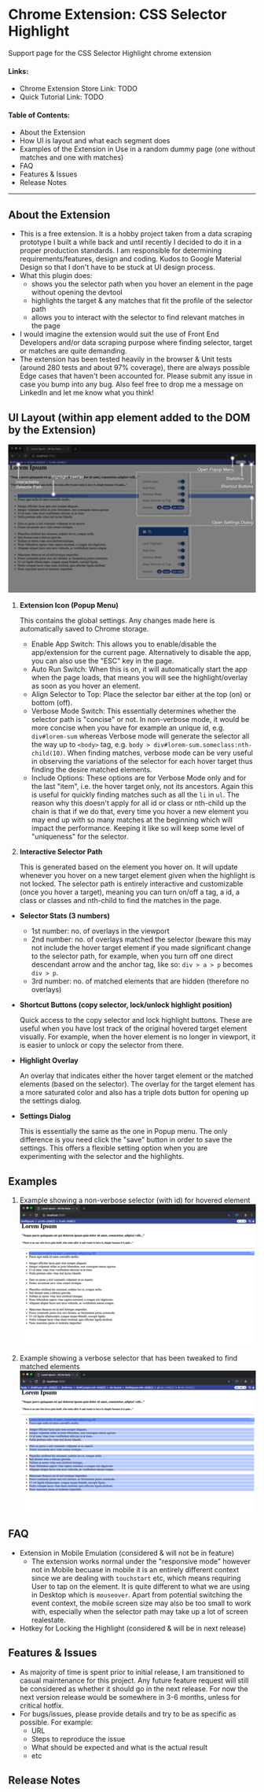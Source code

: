 # Chrome Extension: CSS Selector Highlight
Support page for the CSS Selector Highlight chrome extension

#### Links:
* Chrome Extension Store Link: TODO
* Quick Tutorial Link: TODO

#### Table of Contents:
* About the Extension
* How UI is layout and what each segment does
* Examples of the Extension in Use in a random dummy page (one without matches and one with matches)
* FAQ 
* Features & Issues
* Release Notes

----------------

## About the Extension
* This is a free extension. It is a hobby project taken from a data scraping prototype I built a while back and until recently I decided to do it in a proper production standards. I am responsible for determining requirements/features, design and coding. Kudos to Google Material Design so that I don't have to be stuck at UI design process.
* What this plugin does:
    * shows you the selector path when you hover an element in the page without opening the devtool 
    * highlights the target & any matches that fit the profile of the selector path
    * allows you to interact with the selector to find relevant matches in the page
* I would imagine the extension would suit the use of Front End Developers and/or data scraping purpose where finding selector, target or matches are quite demanding. 
* The extension has been tested heavily in the browser & Unit tests (around 280 tests and about 97% coverage), there are always possible Edge cases that haven't been accounted for. Please submit any issue in case you bump into any bug. Also feel free to drop me a message on LinkedIn and let me know what you think!


## UI Layout (within app element added to the DOM by the Extension)
![ui-layout.png](./img/ui-layout.png)

1. **Extension Icon (Popup Menu)**

    This contains the global settings. Any changes made here is automatically saved to Chrome storage. 
    - Enable App Switch: This allows you to enable/disable the app/extension for the current page. Alternatively to disable the app, you can also use the "ESC" key in the page.
    - Auto Run Switch: When this is on, it will automatically start the app when the page loads, that means you will see the highlight/overlay as soon as you hover an element.
    - Align Selector to Top: Place the selector bar either at the top (on) or bottom (off).
    - Verbose Mode Switch: This essentially determines whether the selector path is "concise" or not. In non-verbose mode, it would be more concise when you have for example an unique id, e.g. `div#lorem-sum` whereas Verbose mode will generate the selector all the way up to `<body>` tag, e.g. `body > div#lorem-sum.someclass:nth-child(10)`. When finding matches, verbose mode can be very useful in observing the variations of the selector for each hover target thus finding the desire matched elements.    
    - Include Options: These options are for Verbose Mode only and for the last "item", i.e. the hover target only, not its ancestors. Again this is useful for quickly finding matches such as all the `li` in `ul`. The reason why this doesn't apply for all id or class or nth-child up the chain is that if we do that, every time you hover a new element you may end up with so many matches at the beginning which will impact the performance. Keeping it like so will keep some level of "uniqueness" for the selector.

2. **Interactive Selector Path**

    This is generated based on the element you hover on. It will update whenever you hover on a new target element given when the highlight is not locked. The selector path is entirely interactive and customizable (once you hover a target), meaning you can turn on/off a tag, a id, a class or classes and nth-child to find the matches in the page.

* **Selector Stats (3 numbers)**
    - 1st number: no. of overlays in the viewport
    - 2nd number: no. of overlays matched the selector (beware this may not include the hover target element if you made significant change to the selector path, for example, when you turn off one direct descendant arrow and the anchor tag, like so: `div > a > p` becomes `div > p`.
    - 3rd number: no. of matched elements that are hidden (therefore no overlays)

* **Shortcut Buttons (copy selector, lock/unlock highlight position)**

    Quick access to the copy selector and lock highlight buttons. These are useful when you have lost track of the original hovered target element visually. For example, when the hover element is no longer in viewport, it is easier to unlock or copy the selector from there.

* **Highlight Overlay**

    An overlay that indicates either the hover target element or the matched elements (based on the selector). The overlay for the target element has a more saturated color and also has a triple dots button for opening up the settings dialog. 

* **Settings Dialog**

    This is essentially the same as the one in Popup menu. The only difference is you need click the "save" button in order to save the settings. This offers a flexible setting option when you are experimenting with the selector and the highlights.


## Examples
1. Example showing a non-verbose selector (with id) for hovered element
![screenshot-1_non-vb-selector.png](./img/screenshot-1_non-vb-selector.png)

2. Example showing a verbose selector that has been tweaked to find matched elements
![screenshot-2_vb-selector.png](./img/screenshot-2_vb-selector.png)


## FAQ
* Extension in Mobile Emulation (considered & will not be in feature)
    * The extension works normal under the "responsive mode" however not in Mobile becuase in mobile it is an entirely different context since we are dealing with `touchstart` etc, which means requiring User to tap on the element. It is quite different to what we are using in Desktop which is `mouseover`. Apart from potential switching the event context, the mobile screen size may also be too small to work with, especially when the selector path may take up a lot of screen realestate.
* Hotkey for Locking the Highlight (considered & will be in next release)


## Features & Issues
* As majority of time is spent prior to initial release, I am transitioned to casual maintenance for this project. Any future feature request will still be considered as whether it should go in the next release. For now the next version release would be somewhere in 3-6 months, unless for critical hotfix.
* For bugs/issues, please provide details and try to be as specific as possible. For example:
    * URL
    * Steps to reproduce the issue
    * What should be expected and what is the actual result
    * etc

## Release Notes